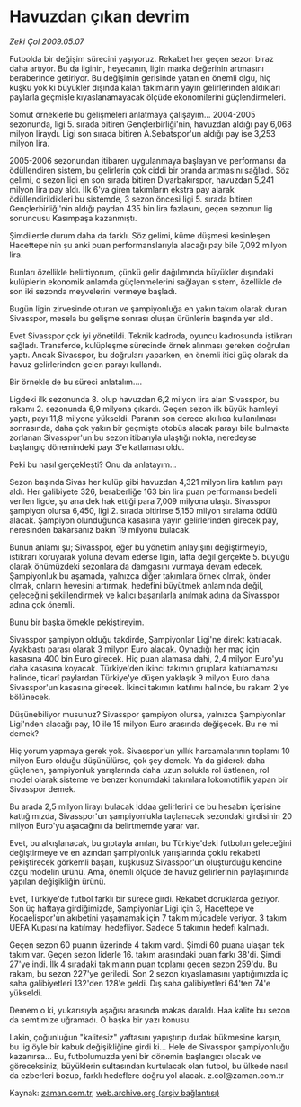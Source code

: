 # Havuzdan çıkan devrim

*Zeki Çol 2009.05.07*

<tr><td class="metin" colspan="2" style="padding-top: 20px; padding-left: 5px; padding-right: 10px;">Futbolda bir değişim sürecini yaşıyoruz. Rekabet her geçen sezon biraz daha artıyor. Bu da ilginin, heyecanın, ligin marka değerinin artmasını beraberinde getiriyor. Bu değişimin gerisinde yatan en önemli olgu, hiç kuşku yok ki büyükler dışında kalan takımların yayın gelirlerinden aldıkları paylarla geçmişle kıyaslanamayacak ölçüde ekonomilerini güçlendirmeleri.</td></tr><tr><td class="metin" colspan="2" style="padding-top: 20px; padding-left: 5px; padding-right: 10px;"><p>Somut örneklerle bu gelişmeleri anlatmaya çalışayım... 2004-2005 sezonunda, ligi 5. sırada bitiren Gençlerbirliği'nin, havuzdan aldığı pay 6,068 milyon liraydı. Ligi son sırada bitiren A.Sebatspor'un aldığı pay ise 3,253 milyon lira.
<p>2005-2006 sezonundan itibaren uygulanmaya başlayan ve performansı da ödüllendiren sistem, bu gelirlerin çok ciddi bir oranda artmasını sağladı. Söz gelimi, o sezon ligi en son sırada bitiren Diyarbakırspor, havuzdan 5,241 milyon lira pay aldı. İlk 6'ya giren takımların ekstra pay alarak ödüllendirildikleri bu sistemde, 3 sezon öncesi ligi 5. sırada bitiren Gençlerbirliği'nin aldığı paydan 435 bin lira fazlasını, geçen sezonun lig sonuncusu Kasımpaşa kazanmıştı.
<p>Şimdilerde durum daha da farklı. Söz gelimi, küme düşmesi kesinleşen Hacettepe'nin şu anki puan performanslarıyla alacağı pay bile 7,092 milyon lira.
<p>Bunları özellikle belirtiyorum, çünkü gelir dağılımında büyükler dışındaki kulüplerin ekonomik anlamda güçlenmelerini sağlayan sistem, özellikle de son iki sezonda meyvelerini vermeye başladı.
<p>Bugün ligin zirvesinde oturan ve şampiyonluğa en yakın takım olarak duran Sivasspor, mesela bu gelişme sonrası oluşan ürünlerin başında yer aldı.
<p>Evet Sivasspor çok iyi yönetildi. Teknik kadroda, oyuncu kadrosunda istikrarı sağladı. Transferde, kulüpleşme sürecinde örnek alınması gereken doğruları yaptı. Ancak Sivasspor, bu doğruları yaparken, en önemli itici güç olarak da havuz gelirlerinden gelen parayı kullandı.
<p>Bir örnekle de bu süreci anlatalım....
<p>Ligdeki ilk sezonunda 8. olup havuzdan 6,2 milyon lira alan Sivasspor, bu rakamı 2. sezonunda 6,9 milyona çıkardı. Geçen sezon ilk büyük hamleyi yaptı, payı 11,8 milyona yükseldi. Paranın son derece akıllıca kullanılması sonrasında, daha çok yakın bir geçmişte otobüs alacak parayı bile bulmakta zorlanan Sivasspor'un bu sezon itibarıyla ulaştığı nokta, neredeyse başlangıç dönemindeki payı 3'e katlaması oldu.
<p>Peki bu nasıl gerçekleşti? Onu da anlatayım...
<p>Sezon başında Sivas her kulüp gibi havuzdan 4,321 milyon lira katılım payı aldı. Her galibiyete 326, beraberliğe 163 bin lira puan performansı bedeli verilen ligde, şu ana dek hak ettiği para 7,009 milyona ulaştı. Sivasspor şampiyon olursa 6,450, ligi 2. sırada bitirirse 5,150 milyon sıralama ödülü alacak. Şampiyon olunduğunda kasasına yayın gelirlerinden girecek pay, neresinden bakarsanız bakın 19 milyonu bulacak.
<p>Bunun anlamı şu; Sivasspor, eğer bu yönetim anlayışını değiştirmeyip, istikrarı koruyarak yoluna devam ederse ligin, lafta değil gerçekte 5. büyüğü olarak önümüzdeki sezonlara da damgasını vurmaya devam edecek. Şampiyonluk bu aşamada, yalnızca diğer takımlara örnek olmak, önder olmak, onların hevesini artırmak, hedefini büyütmek anlamında değil, geleceğini şekillendirmek ve kalıcı başarılarla anılmak adına da Sivasspor adına çok önemli.
<p>Bunu bir başka örnekle pekiştireyim.
<p>Sivasspor şampiyon olduğu takdirde, Şampiyonlar Ligi'ne direkt katılacak. Ayakbastı parası olarak 3 milyon Euro alacak. Oynadığı her maç için kasasına 400 bin Euro girecek. Hiç puan alamasa dahi, 2,4 milyon Euro'yu daha kasasına koyacak. Türkiye'den ikinci takımın gruplara katılamaması halinde, ticarî paylardan Türkiye'ye düşen yaklaşık 9 milyon Euro daha Sivasspor'un kasasına girecek. İkinci takımın katılımı halinde, bu rakam 2'ye bölünecek.
<p>Düşünebiliyor musunuz? Sivasspor şampiyon olursa, yalnızca Şampiyonlar Ligi'nden alacağı pay, 10 ile 15 milyon Euro arasında değişecek. Bu ne mi demek?
<p>Hiç yorum yapmaya gerek yok. Sivasspor'un yıllık harcamalarının toplamı 10 milyon Euro olduğu düşünülürse, çok şey demek. Ya da giderek daha güçlenen, şampiyonluk yarışlarında daha uzun solukla rol üstlenen, rol model olarak sisteme ve benzer konumdaki takımlara lokomotiflik yapan bir Sivasspor demek.
<p>Bu arada 2,5 milyon lirayı bulacak İddaa gelirlerini de bu hesabın içerisine kattığımızda, Sivasspor'un şampiyonlukla taçlanacak sezondaki girdisinin 20 milyon Euro'yu aşacağını da belirtmemde yarar var.
<p>Evet, bu alkışlanacak, bu gıptayla anılan, bu Türkiye'deki futbolun geleceğini değiştirmeye ve en azından şampiyonluk yarışlarında çoklu rekabeti pekiştirecek görkemli başarı, kuşkusuz Sivasspor'un oluşturduğu kendine özgü modelin ürünü. Ama, önemli ölçüde de havuz gelirlerinin paylaşımında yapılan değişikliğin ürünü.
<p>Evet, Türkiye'de futbol farklı bir sürece girdi. Rekabet doruklarda geziyor. Son üç haftaya girdiğimizde, Şampiyonlar Ligi için 3, Hacettepe ve Kocaelispor'un akıbetini yaşamamak için 7 takım mücadele veriyor. 3 takım UEFA Kupası'na katılmayı hedefliyor. Sadece 5 takımın hedefi kalmadı.
<p>Geçen sezon 60 puanın üzerinde 4 takım vardı. Şimdi 60 puana ulaşan tek takım var. Geçen sezon liderle 16. takım arasındaki puan farkı 38'di. Şimdi 27'ye indi. İlk 4 sıradaki takımların puan toplamı geçen sezon 259'du. Bu rakam, bu sezon 227'ye geriledi. Son 2 sezon kıyaslamasını yaptığımızda iç saha galibiyetleri 132'den 128'e geldi. Dış saha galibiyetleri 64'ten 74'e yükseldi.
<p>Demem o ki, yukarısıyla aşağısı arasında makas daraldı. Haa kalite bu sezon da semtimize uğramadı. O başka bir yazı konusu.
<p>Lakin, çoğunluğun "kalitesiz" yaftasını yapıştırıp dudak bükmesine karşın, bu lig öyle bir kabuk değişikliğine girdi ki... Hele de Sivasspor şampiyonluğu kazanırsa... Bu, futbolumuzda yeni bir dönemin başlangıcı olacak ve göreceksiniz, büyüklerin sultasından kurtulacak olan futbol, bu ülkede nasıl da ezberleri bozup, farklı hedeflere doğru yol alacak. z.col@zaman.com.tr<br/></p></p></p></p></p></p></p></p></p></p></p></p></p></p></p></p></p></p></p></p></p></td></tr>

Kaynak: [zaman.com.tr](http://zaman.com.tr/yazar.do?yazino=845588), [web.archive.org (arşiv bağlantısı)](http://web.archive.org/web/20090515192135/http://www.zaman.com.tr:80/yazar.do?yazino=845588)
